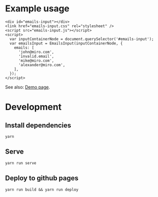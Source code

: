 # Example usage

```
<div id="emails-input"></div>
<link href="emails-input.css" rel="stylesheet" />
<script src="emails-input.js"></script>
<script>
  var inputContainerNode = document.querySelector('#emails-input');
  var emailsInput = EmailsInput(inputContainerNode, {
    emails: [
      'john@miro.com',
      'invalid.email',
      'mike@miro.com',
      'alexander@miro.com',
    ],
  });
</script>
```

See also: [Demo page](https://smvv.github.io/emails-input/).

# Development

## Install dependencies

```
yarn
```

## Serve

```
yarn run serve
```

## Deploy to github pages

```
yarn run build && yarn run deploy
```
